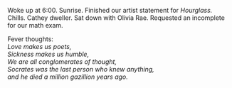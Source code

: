 Woke up at 6:00. Sunrise. Finished our artist statement for *Hourglass.* Chills. Cathey dweller. Sat down with Olivia Rae. Requested an incomplete for our math exam. 

Fever thoughts:  
*Love makes us poets,*  
*Sickness makes us humble,*  
*We are all conglomerates of thought,*  
*Socrates was the last person who knew anything,*  
*and he died a million gazillion years ago.*